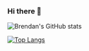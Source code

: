### Hi there 👋

<!--
**brendan-jarvis/brendan-jarvis** is a ✨ _special_ ✨ repository because its `README.md` (this file) appears on your GitHub profile.

Here are some ideas to get you started:

- 🔭 I’m currently working on ...
- 🌱 I’m currently learning ...
- 👯 I’m looking to collaborate on ...
- 🤔 I’m looking for help with ...
- 💬 Ask me about ...
- 📫 How to reach me: ...
- 😄 Pronouns: ...
- ⚡ Fun fact: ...
-->

![Brendan's GitHub stats](https://github-readme-stats.vercel.app/api?username=brendan-jarvis&count_private=true&show_icons=true&theme=synthwave)

[![Top Langs](https://github-readme-stats.vercel.app/api/top-langs/?username=brendan-jarvis&layout=compact)](https://github.com/brendan-jarvis/github-readme-stats)
